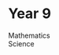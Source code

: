 <head>
  <title>Y9 Notes</title>
</head>
<body>
  <h1 class="title">Year 9</h1>
  <div class="row">
    <div class="column"><div class="subject-button">Mathematics</div></div>
    <div class="column"><div class="subject-button">Science</div></div>
  </div>
</body>